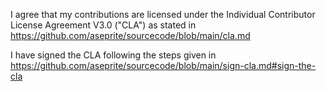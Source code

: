 <!-- Please read the contribution guidelines before submitting a pull request. -->
<!-- By submitting this pull request, you agree that your contributions are
     licensed under the Individual Contributor License Agreement V3.0. -->
<!-- If you're a first-time contributor, please sign the CLA
     as indicated in https://github.com/aseprite/sourcecode/blob/main/sign-cla.md#sign-the-cla
     and acknowledge it by leaving the statement below. -->

I agree that my contributions are licensed under the Individual Contributor License Agreement V3.0 ("CLA") as stated in https://github.com/aseprite/sourcecode/blob/main/cla.md

I have signed the CLA following the steps given in https://github.com/aseprite/sourcecode/blob/main/sign-cla.md#sign-the-cla
